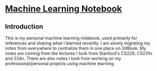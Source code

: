 # [Machine Learning Notebook](https://calvinfeng.gitbook.io/machine-learning-notebook/)

## Introduction

This is my personal machine learning notebook, used primarily for references and sharing what I
learned recently. I am slowly migrating my notes from everywhere to centralize them in one place on
GitBook. My notes are coming from the lectures I took from Stanford's CS229, CS231n and 224n. There
are also notes I took from working on my professional/personal projects using machine learning.
